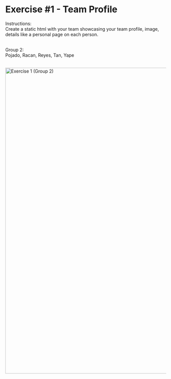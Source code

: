 # Exercise #1 - Team Profile


Instructions: <br>
Create a static html with your team showcasing your team profile, image, details like a personal page on each person.<br> <br>


Group 2:<br>
Pojado, Racan, Reyes, Tan, Yape <br> <br>


<img width="958" alt="Exercise 1 (Group 2)" src="https://github.com/user-attachments/assets/7fe47c43-eb2c-4167-a800-bc7fc05bc336">

